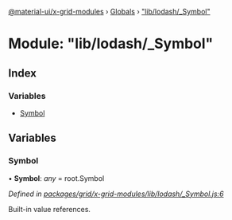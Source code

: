 [@material-ui/x-grid-modules](../README.md) › [Globals](../globals.md) › ["lib/lodash/_Symbol"](_lib_lodash__symbol_.md)

# Module: "lib/lodash/_Symbol"

## Index

### Variables

* [Symbol](_lib_lodash__symbol_.md#symbol)

## Variables

###  Symbol

• **Symbol**: *any* = root.Symbol

*Defined in [packages/grid/x-grid-modules/lib/lodash/_Symbol.js:6](https://github.com/mui-org/material-ui-x/blob/a679779/packages/grid/x-grid-modules/lib/lodash/_Symbol.js#L6)*

Built-in value references.
